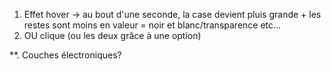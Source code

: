 1. Effet hover -> au bout d'une seconde, la case devient pluis grande + les restes sont moins en valeur = noir et blanc/transparence etc...
2. OU clique (ou les deux grâce à une option)

**. Couches électroniques?
